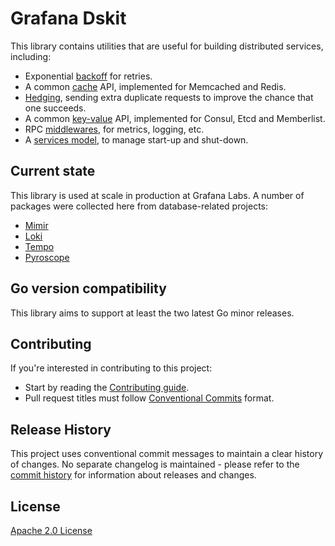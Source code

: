 # Grafana Dskit

This library contains utilities that are useful for building distributed
services, including:
 - Exponential [backoff](https://github.com/grafana/dskit/tree/main/backoff) for retries.
 - A common [cache](https://github.com/grafana/dskit/tree/main/cache) API, implemented for Memcached and Redis.
 - [Hedging](https://github.com/grafana/dskit/tree/main/hedging), sending extra duplicate requests to improve the chance that one succeeds.
 - A common [key-value](https://github.com/grafana/dskit/tree/main/kv) API, implemented for Consul, Etcd and Memberlist.
 - RPC [middlewares](https://github.com/grafana/dskit/tree/main/middleware), for metrics, logging, etc.
 - A [services model](https://github.com/grafana/dskit/tree/main/services), to manage start-up and shut-down.

## Current state

This library is used at scale in production at Grafana Labs.
A number of packages were collected here from database-related projects:

- [Mimir]
- [Loki]
- [Tempo]
- [Pyroscope]

[Mimir]: https://github.com/grafana/mimir
[Loki]: https://github.com/grafana/loki
[Tempo]: https://github.com/grafana/tempo
[Pyroscope]: https://github.com/grafana/pyroscope

## Go version compatibility

This library aims to support at least the two latest Go minor releases.

## Contributing

If you're interested in contributing to this project:

- Start by reading the [Contributing guide](/CONTRIBUTING.md).
- Pull request titles must follow [Conventional Commits](https://www.conventionalcommits.org/) format.

## Release History

This project uses conventional commit messages to maintain a clear history of changes. No separate changelog is maintained - please refer to the [commit history](https://github.com/grafana/dskit/commits/main) for information about releases and changes.

## License

[Apache 2.0 License](https://github.com/grafana/dskit/blob/main/LICENSE)
